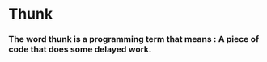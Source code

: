 # Thunk

### The word thunk is a programming term that means : A piece of code that does some delayed work.
